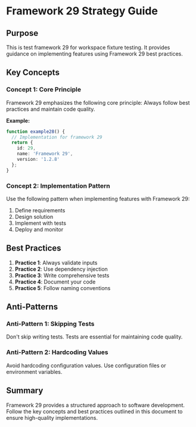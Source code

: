 # Framework 29 Strategy Guide

## Purpose

This is test framework 29 for workspace fixture testing. It provides guidance on implementing features using Framework 29 best practices.



## Key Concepts

### Concept 1: Core Principle

Framework 29 emphasizes the following core principle: Always follow best practices and maintain code quality.

**Example:**
```typescript
function example28() {
  // Implementation for framework 29
  return {
    id: 29,
    name: 'Framework 29',
    version: '1.2.8'
  };
}
```

### Concept 2: Implementation Pattern

Use the following pattern when implementing features with Framework 29:

1. Define requirements
2. Design solution
3. Implement with tests
4. Deploy and monitor

## Best Practices

1. **Practice 1**: Always validate inputs
2. **Practice 2**: Use dependency injection
3. **Practice 3**: Write comprehensive tests
4. **Practice 4**: Document your code
5. **Practice 5**: Follow naming conventions

## Anti-Patterns

### Anti-Pattern 1: Skipping Tests

Don't skip writing tests. Tests are essential for maintaining code quality.

### Anti-Pattern 2: Hardcoding Values

Avoid hardcoding configuration values. Use configuration files or environment variables.

## Summary

Framework 29 provides a structured approach to software development. Follow the key concepts and best practices outlined in this document to ensure high-quality implementations.



